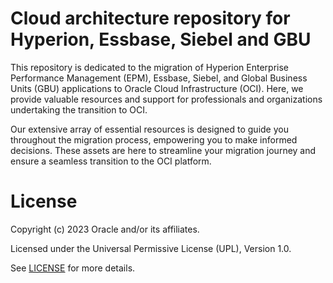 # Cloud architecture repository for Hyperion, Essbase, Siebel and GBU

This repository is dedicated to the migration of Hyperion Enterprise Performance Management (EPM), Essbase, Siebel, and Global Business Units (GBU) applications to Oracle Cloud Infrastructure (OCI). Here, we provide valuable resources and support for professionals and organizations undertaking the transition to OCI.

Our extensive array of essential resources is designed to guide you throughout the migration process, empowering you to make informed decisions. These assets are here to streamline your migration journey and ensure a seamless transition to the OCI platform.

# License

Copyright (c) 2023 Oracle and/or its affiliates.

Licensed under the Universal Permissive License (UPL), Version 1.0.

See [LICENSE](https://github.com/oracle-devrel/technology-engineering/blob/folder-structure/LICENSE) for more details.
